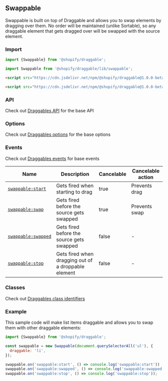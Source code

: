 ## Swappable

Swappable is built on top of Draggable and allows you to swap elements by dragging over them. No order will be maintained (unlike Sortable),
so any draggable element that gets dragged over will be swapped with the source element.

### Import

```js
import {Swappable} from '@shopify/draggable';
```

```js
import Swappable from '@shopify/draggable/lib/swappable';
```

```html
<script src="https://cdn.jsdelivr.net/npm/@shopify/draggable@1.0.0-beta.4/lib/draggable.bundle.js"></script>
```

```html
<script src="https://cdn.jsdelivr.net/npm/@shopify/draggable@1.0.0-beta.4/lib/swappable.js"></script>
```

### API

Check out [Draggables API](../Draggable#api) for the base API

### Options

Check out [Draggables options](../Draggable#options) for the base options

### Events

Check out [Draggables events](../Draggable#events) for base events

| Name                                     | Description                                                | Cancelable  | Cancelable action    |
| ---------------------------------------- | ---------------------------------------------------------- | ----------- | -------------------- |
| [`swappable:start`][swappablestart]      | Gets fired when starting to drag                           | true        | Prevents drag        |
| [`swappable:swap`][swappableswap]        | Gets fired before the source gets swapped                  | true        | Prevents swap        |
| [`swappable:swapped`][swappableswapped]  | Gets fired before the source gets swapped                  | false       | -                    |
| [`swappable:stop`][swappablestop]        | Gets fired when dragging out of a droppable element        | false       | -                    |

[swappablestart]: SwappableEvent#swappablestart
[swappableswap]: SwappableEvent#swappableswap
[swappableswapped]: SwappableEvent#swappableswapped
[swappablestop]: SwappableEvent#swappablestop

### Classes

Check out [Draggables class identifiers](../Draggable#classes)

### Example

This sample code will make list items draggable and allows you to swap them with other draggable elements:

```js
import {Swappable} from '@shopify/draggable';

const swappable = new Swappable(document.querySelectorAll('ul'), {
  draggable: 'li',
});

swappable.on('swappable:start', () => console.log('swappable:start'))
swappable.on('swappable:swapped', () => console.log('swappable:swapped'));
swappable.on('swappable:stop', () => console.log('swappable:stop'));
```
